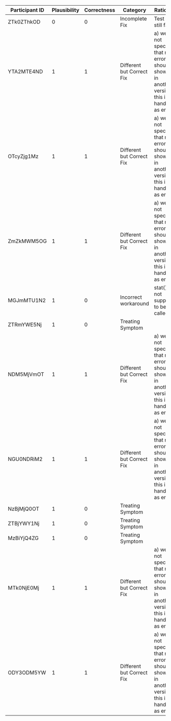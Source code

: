 | Participant ID | Plausibility | Correctness | Category | Rationale | 
| -- | -- | -- | -- | -- |
| ZTk0ZThkOD | 0 | 0 | Incomplete Fix | Test case still fails | 
| YTA2MTE4ND | 1 | 1 | Different but Correct Fix | a) we did not specify that no error should be shown, b) in another version this is handled as error. | 
| OTcyZjg1Mz | 1 | 1 | Different but Correct Fix | a) we did not specify that no error should be shown, b) in another version this is handled as error. | 
| ZmZkMWM5OG | 1 | 1 | Different but Correct Fix | a) we did not specify that no error should be shown, b) in another version this is handled as error. | 
| MGJmMTU1N2 | 1 | 0 | Incorrect workaround | stat() is not supposed to be called | 
| ZTRmYWE5Nj | 1 | 0 | Treating Symptom |  | 
| NDM5MjVmOT | 1 | 1 | Different but Correct Fix | a) we did not specify that no error should be shown, b) in another version this is handled as error. | 
| NGU0NDRiM2 | 1 | 1 | Different but Correct Fix | a) we did not specify that no error should be shown, b) in another version this is handled as error. | 
| NzBjMjQ0OT | 1 | 0 | Treating Symptom |  | 
| ZTBjYWY1Nj | 1 | 0 | Treating Symptom |  | 
| MzBiYjQ4ZG | 1 | 0 | Treating Symptom |  | 
| MTk0NjE0Mj | 1 | 1 | Different but Correct Fix | a) we did not specify that no error should be shown, b) in another version this is handled as error. | 
| ODY3ODM5YW | 1 | 1 | Different but Correct Fix | a) we did not specify that no error should be shown, b) in another version this is handled as error. | 
